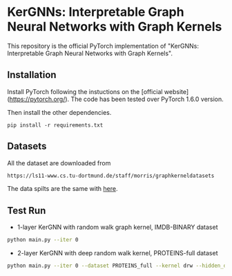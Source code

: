 # KerGNNs: Interpretable Graph Neural Networks with Graph Kernels
This repository is the official PyTorch implementation of "KerGNNs: Interpretable Graph Neural Networks with Graph Kernels".


## Installation
Install PyTorch following the instuctions on the [official website] (https://pytorch.org/). The code has been tested over PyTorch 1.6.0 version.

Then install the other dependencies.
```
pip install -r requirements.txt
```
## Datasets
All the dataset are downloaded from
```bash
https://ls11-www.cs.tu-dortmund.de/staff/morris/graphkerneldatasets
```
The data spilts are the same with [here](https://github.com/diningphil/gnn-comparison).
## Test Run
- 1-layer KerGNN with random walk graph kernel, IMDB-BINARY dataset
```bash
python main.py --iter 0
```
- 2-layer KerGNN with deep random walk kernel, PROTEINS-full dataset
```bash
python main.py --iter 0 --dataset PROTEINS_full --kernel drw --hidden_dims 0 16 32 --size_graph_filter 4 4 --use_node_labels --no_norm
```
